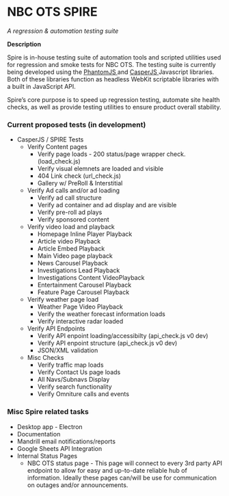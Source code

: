 # NBC OTS SPIRE
*A regression & automation testing suite*

**Description**

Spire is in-house testing suite of automation tools and scripted utilities used for regression and smoke tests for NBC OTS. The testing suite is currently being developed using the [ PhantomJS ](http://phantomjs.org/) and [ CasperJS ](http://casperjs.org/) Javascript libraries. Both of these libraries function as headless WebKit scriptable libraries with a built in JavaScript API. 

Spire’s core purpose is to speed up regression testing, automate site health checks, as well as provide testing utilities to ensure product overall stability.


### Current proposed tests (in development) ###
*	CasperJS / SPIRE Tests
	+ Verify Content pages
		*	Verify page loads - 200 status/page wrapper check.(load_check.js) 
		*	Verify visual elemnets are loaded and visible
		*	404 Link check (url_check.js)
		*	Gallery w/ PreRoll & Interstitial
	+ Verify Ad calls and/or ad loading
		*	Verify ad call structure
		*	Verify ad container and ad display and are visible
		*	Verify pre-roll ad plays
		*	Verify sponsored content
	+ Verify video load and playback
		*	Homepage Inline Player Playback
		*	Article video Playback
		*	Article Embed Playback
		*	Main Video page playback
		*	News Carousel Playback
		*	Investigations Lead Playback
		*	Investigations Content VideoPlayback
		*	Entertainment Carousel Playback
		*	Feature Page Carousel Playback
	+ Verify weather page load
		*	Weather Page Video Playback
		*	Verify the weather forecast information loads
		*	Verify interactive radar loaded
	+ Verify API Endpoints
		*	Verify API enpoint loading/accessibilty (api_check.js v0 dev)
		*	Verify API enpoint structure (api_check.js v0 dev)
		*	JSON/XML validation
	+ Misc Checks
		*	Verify traffic map loads
		*	Verify Contact Us page loads
		*	All Navs/Subnavs Display
		*	Verify search functionality
		*	Verify Omniture calls and events


### Misc Spire related tasks ###
+ Desktop app - Electron
+ Documentation
+ Mandrill email notifications/reports
+ Google Sheets API Integration
+ Internal Status Pages
	*	NBC OTS status page - This page will connect to every 3rd party API endpoint to allow for easy and up-to-date reliable hub of information. Ideally these pages can/will be use for communication on outages and/or announcements.